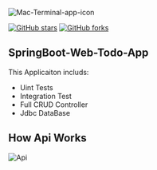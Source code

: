 ![Mac-Terminal-app-icon](https://github.com/user-attachments/assets/c484806f-bc07-4cc4-b43d-7b5619cdade7)

[![GitHub stars](https://img.shields.io/github/stars/iampawan/FlutterExampleApps.svg?style=social&label=Star)](https://github.com/amirziyacode)
[![GitHub forks](https://img.shields.io/github/forks/iampawan/FlutterExampleApps.svg?style=social&label=Fork)](https://github.com/amirziyacode?tab=repositories)

## SpringBoot-Web-Todo-App
This Applicaiton includs:
  - Uint Tests
  - Integration Test
  - Full CRUD Controller
  - Jdbc DataBase

## How Api Works 
![Api](https://github.com/user-attachments/assets/0b1506f9-ad1d-4c95-a789-9fdd8e1379a8)
